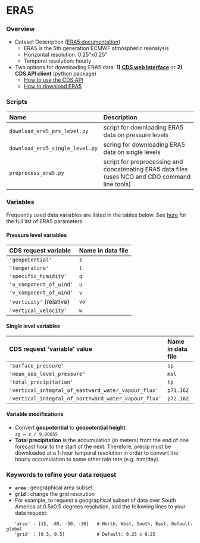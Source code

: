 # ERA5

### Overview
* Dataset Description ([ERA5 documentation](https://confluence.ecmwf.int/display/CKB/ERA5+data+documentation))
    * ERA5 is the 5th generation ECMWF atmospheric reanalysis
    * Horizontal resolution: 0.25&deg;x0.25&deg;
    * Temporal resolution: hourly
* Two options for downloading ERA5 data: **1) [CDS web interface](https://cds.climate.copernicus.eu/#!/search?text=ERA5&type=dataset)** or **2) CDS API client** (python package)
    * [How to use the CDS API](https://cds.climate.copernicus.eu/api-how-to)
    * [How to download ERA5](https://confluence.ecmwf.int/display/CKB/How+to+download+ERA5)

### Scripts
| Name | Description |
|:---  |:---         |
| `download_era5_prs_level.py` | script for downloading ERA5 data on pressure levels
| `download_era5_single_level.py` | scring for downloading ERA5 data on single levels |
| `preprocess_era5.py` | script for preprocessing and concatenating ERA5 data files (uses NCO and CDO command line tools) |


### Variables
Frequently used data variables are listed in the tables below. See [here](https://confluence.ecmwf.int/display/CKB/ERA5+data+documentation#ERA5datadocumentation-Parameterlistings) for the full list of ERA5 parameters.

#### Pressure level variables
CDS request variable | Name in data file
:---        | :---
`'geopotential'` | `z`
`'temperature'` | `t`
`'specific_humidity'` | `q`
`'u_component_of_wind'` | `u`
`'v_component_of_wind'` | `v`
`'vorticity'` (relative) | `vo`
`'vertical_velocity'` | `w`

#### Single level variables
CDS request 'variable' value | Name in data file
:---        | :---
`'surface_pressure'` | `sp`
`'mean_sea_level_pressure'` | `msl` 
`'total_precipitation'` | `tp`
`'vertical_integral_of_eastward_water_vapour_flux'` | `p71.162`
`'vertical_integral_of_northward_water_vapour_flux'` | `p72.162`

#### Variable modifications
* Convert **geopotential** to **geopotential height**:  
  `zg = z / 9.80655`
* **Total precipitation** is the accumulation (in meters) from the end of one forecast hour to the start of the next. Therefore, precip must be downloaded at a 1-hour temporal resolution in order to convert the hourly accumulation to some other rain rate (e.g. mm/day).

  
### Keywords to refine your data request
* **`area`** : geographical area subset
* **`grid`** : change the grid resolution
* For example, to request a geographical subset of data over South America at 0.5x0.5 degrees resolution, add the following lines to your data request:
```
   'area' : [15, -85, -50, -30]   # North, West, South, East. Default: global 
   'grid' : [0.5, 0.5]            # Default: 0.25 x 0.25
```

